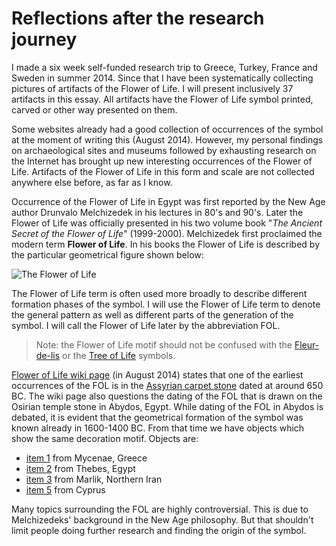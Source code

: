 # Reflections after the research journey

I made a six week self-funded research trip to Greece, Turkey, France and Sweden in summer 2014. Since that I have been systematically collecting pictures of artifacts of the Flower of Life. I will present inclusively 37 artifacts in this essay. All artifacts have the Flower of Life symbol printed, carved or other way presented on them.

Some websites already had a good collection of occurrences of the symbol at the moment of writing this (August 2014). However, my personal findings on archaeological sites and museums followed by exhausting research on the Internet has brought up new interesting occurrences of the Flower of Life. Artifacts of the Flower of Life in this form and scale are not collected anywhere else before, as far as I know.

Occurrence of the Flower of Life in Egypt was first reported by the New Age author Drunvalo Melchizedek in his lectures in 80's and 90's. Later the Flower of Life was officially presented in his two volume book "*The Ancient Secret of the Flower of Life*" (1999-2000). Melchizedek first proclaimed the modern term **Flower of Life**. In his books the Flower of Life is described by the particular geometrical figure shown below:

![The Flower of Life](https://upload.wikimedia.org/wikipedia/commons/6/69/Flower-of-Life-small.png)

The Flower of Life term is often used more broadly to describe different formation phases of the symbol. I will use the Flower of Life term to denote the general pattern as well as different parts of the generation of the symbol. I will call the Flower of Life later by the abbreviation FOL.

> Note: the Flower of Life motif should not be confused with the [Fleur-de-lis](https://en.wikipedia.org/wiki/Fleur-de-lis) or the [Tree of Life](https://en.wikipedia.org/wiki/Tree_of_life) symbols.


[Flower of Life wiki page](http://web.archive.org/web/20150413033856/http://en.wikipedia.org/wiki/Flower_of_Life) (in August 2014) states that one of the earliest occurrences of the FOL is in the [Assyrian carpet stone](https://commons.wikimedia.org/wiki/File:Floor_decoration_from_the_palace_of_King_Ashurbanipal.jpg) dated at around 650 BC. The wiki page also questions the dating of the FOL that is drawn on the Osirian temple stone in Abydos, Egypt. While dating of the FOL in Abydos is debated, it is evident that the geometrical formation of the symbol was known already in 1600-1400 BC. From that time we have objects which show the same decoration motif. Objects are:

* [item 1](https://www.gitbook.com/book/markomanninen/artifacts-of-the-flower-of-life/) from Mycenae, Greece
* [item 2](https://www.gitbook.com/book/markomanninen/artifacts-of-the-flower-of-life/) from Thebes, Egypt
* [item 3](https://www.gitbook.com/book/markomanninen/artifacts-of-the-flower-of-life/) from Marlik, Northern Iran
* [item 5](https://www.gitbook.com/book/markomanninen/artifacts-of-the-flower-of-life/) from Cyprus

Many topics surrounding the FOL are highly controversial. This is due to Melchizedeks' background in the New Age philosophy. But that shouldn't limit people doing further research and finding the origin of the symbol.
